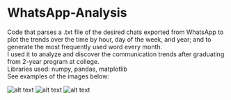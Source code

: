 # WhatsApp-Analysis
Code that parses a .txt file of the desired chats exported from WhatsApp to plot the trends over the time by hour, day of the week, and year; and to generate the most frequently used word every month.<br>
I used it to analyze and discover the communication trends after graduating from 2-year program at college.<br>
Libraries used: numpy, pandas, matplotlib <br>
See examples of the images below:<br>

![alt text](https://github.com/olehhhhh/WhatsApp-Analysis/blob/master/1.png)
![alt text](https://github.com/olehhhhh/WhatsApp-Analysis/blob/master/2.png)
![alt text](https://github.com/olehhhhh/WhatsApp-Analysis/blob/master/3.png)
